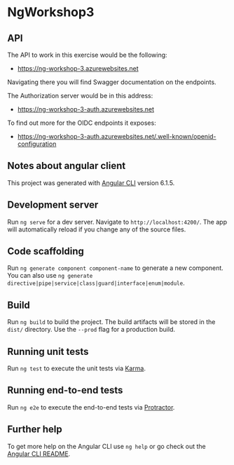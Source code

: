 # NgWorkshop3

## API
The API to work in this exercise would be the following:
* https://ng-workshop-3.azurewebsites.net

Navigating there you will find Swagger documentation on the endpoints.

The Authorization server would be in this address:
* https://ng-workshop-3-auth.azurewebsites.net

To find out more for the OIDC endpoints it exposes:
* https://ng-workshop-3-auth.azurewebsites.net/.well-known/openid-configuration

## Notes about angular client

This project was generated with [Angular CLI](https://github.com/angular/angular-cli) version 6.1.5.

## Development server

Run `ng serve` for a dev server. Navigate to `http://localhost:4200/`. The app will automatically reload if you change any of the source files.

## Code scaffolding

Run `ng generate component component-name` to generate a new component. You can also use `ng generate directive|pipe|service|class|guard|interface|enum|module`.

## Build

Run `ng build` to build the project. The build artifacts will be stored in the `dist/` directory. Use the `--prod` flag for a production build.

## Running unit tests

Run `ng test` to execute the unit tests via [Karma](https://karma-runner.github.io).

## Running end-to-end tests

Run `ng e2e` to execute the end-to-end tests via [Protractor](http://www.protractortest.org/).

## Further help

To get more help on the Angular CLI use `ng help` or go check out the [Angular CLI README](https://github.com/angular/angular-cli/blob/master/README.md).
